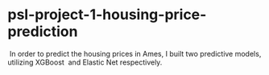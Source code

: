 # psl-project-1-housing-price-prediction
‭ In‬‭ order‬‭ to‬‭ predict‬‭ the‬‭ housing‬‭ prices‬‭ in‬‭ Ames,‬‭ I‬‭ built‬‭ two‬‭ predictive‬‭ models,‬‭ utilizing‬‭ XGBoost‬
‭ and Elastic Net respectively.‬

